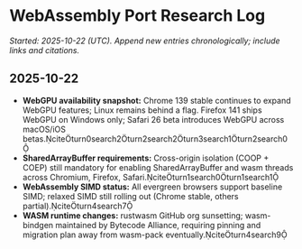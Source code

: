# WebAssembly Port Research Log

_Started: 2025-10-22 (UTC). Append new entries chronologically; include links and citations._

## 2025-10-22
- **WebGPU availability snapshot:** Chrome 139 stable continues to expand WebGPU features; Linux remains behind a flag. Firefox 141 ships WebGPU on Windows only; Safari 26 beta introduces WebGPU across macOS/iOS betas.citeturn0search2turn2search2turn3search1turn2search0
- **SharedArrayBuffer requirements:** Cross-origin isolation (COOP + COEP) still mandatory for enabling SharedArrayBuffer and wasm threads across Chromium, Firefox, Safari.citeturn1search0turn1search1
- **WebAssembly SIMD status:** All evergreen browsers support baseline SIMD; relaxed SIMD still rolling out (Chrome stable, others partial).citeturn4search7
- **WASM runtime changes:** rustwasm GitHub org sunsetting; wasm-bindgen maintained by Bytecode Alliance, requiring pinning and migration plan away from wasm-pack eventually.citeturn4search9
